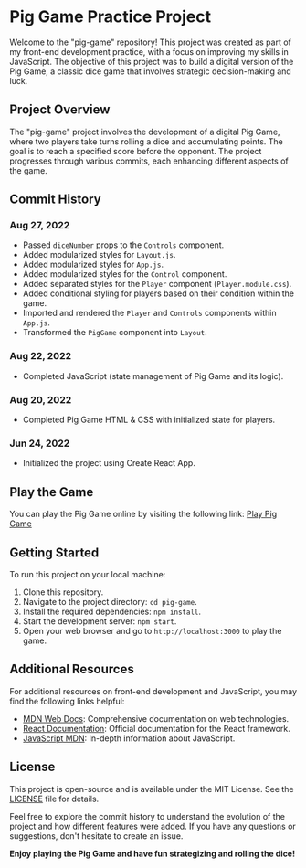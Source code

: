# Pig Game Practice Project

Welcome to the "pig-game" repository! This project was created as part of my front-end development practice, with a focus on improving my skills in JavaScript. The objective of this project was to build a digital version of the Pig Game, a classic dice game that involves strategic decision-making and luck.

## Project Overview

The "pig-game" project involves the development of a digital Pig Game, where two players take turns rolling a dice and accumulating points. The goal is to reach a specified score before the opponent. The project progresses through various commits, each enhancing different aspects of the game.

## Commit History

### Aug 27, 2022

- Passed `diceNumber` props to the `Controls` component.
- Added modularized styles for `Layout.js`.
- Added modularized styles for `App.js`.
- Added modularized styles for the `Control` component.
- Added separated styles for the `Player` component (`Player.module.css`).
- Added conditional styling for players based on their condition within the game.
- Imported and rendered the `Player` and `Controls` components within `App.js`.
- Transformed the `PigGame` component into `Layout`.

### Aug 22, 2022

- Completed JavaScript (state management of Pig Game and its logic).

### Aug 20, 2022

- Completed Pig Game HTML & CSS with initialized state for players.

### Jun 24, 2022

- Initialized the project using Create React App.

## Play the Game

You can play the Pig Game online by visiting the following link: [Play Pig Game](https://pig-game-bay.vercel.app/)

## Getting Started

To run this project on your local machine:

1. Clone this repository.
2. Navigate to the project directory: `cd pig-game`.
3. Install the required dependencies: `npm install`.
4. Start the development server: `npm start`.
5. Open your web browser and go to `http://localhost:3000` to play the game.

## Additional Resources

For additional resources on front-end development and JavaScript, you may find the following links helpful:

- [MDN Web Docs](https://developer.mozilla.org/): Comprehensive documentation on web technologies.
- [React Documentation](https://reactjs.org/docs/getting-started.html): Official documentation for the React framework.
- [JavaScript MDN](https://developer.mozilla.org/en-US/docs/Web/JavaScript): In-depth information about JavaScript.

## License

This project is open-source and is available under the MIT License. See the [LICENSE](LICENSE) file for details.

Feel free to explore the commit history to understand the evolution of the project and how different features were added. If you have any questions or suggestions, don't hesitate to create an issue.

**Enjoy playing the Pig Game and have fun strategizing and rolling the dice!**
